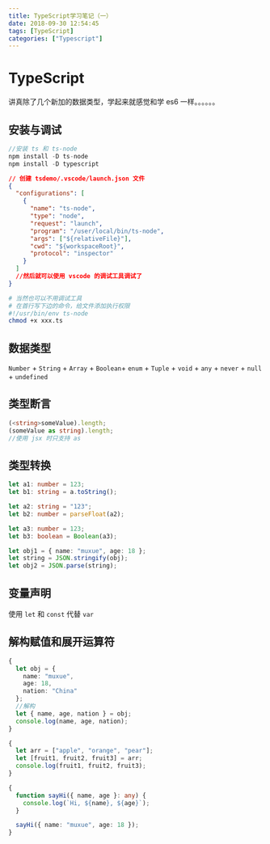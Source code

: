```yaml
---
title: TypeScript学习笔记（一）
date: 2018-09-30 12:54:45
tags: [TypeScript]
categories: ["Typescript"]
---
```


# TypeScript

讲真除了几个新加的数据类型，学起来就感觉和学 es6 一样。。。。。。

## 安装与调试

```typescript
//安装 ts 和 ts-node
npm install -D ts-node
npm install -D typescript
```

<!--more-->

```json
// 创建 tsdemo/.vscode/launch.json 文件
{
  "configurations": [
    {
      "name": "ts-node",
      "type": "node",
      "request": "launch",
      "program": "/user/local/bin/ts-node",
      "args": ["${relativeFile}"],
      "cwd": "${workspaceRoot}",
      "protocol": "inspector"
    }
  ]
  //然后就可以使用 vscode 的调试工具调试了
}
```

```bash
# 当然也可以不用调试工具
# 在首行写下边的命令，给文件添加执行权限
#!/usr/bin/env ts-node
chmod +x xxx.ts
```

## 数据类型

`Number` + `String` + `Array` + `Boolean`+ `enum` + `Tuple` + `void` + `any` + `never` + `null` + `undefined`

## 类型断言

```typescript
(<string>someValue).length;
(someValue as string).length;
//使用 jsx 时只支持 as
```

## 类型转换

```typescript
let a1: number = 123;
let b1: string = a.toString();

let a2: string = "123";
let b2: number = parseFloat(a2);

let a3: number = 123;
let b3: boolean = Boolean(a3);

let obj1 = { name: "muxue", age: 18 };
let string = JSON.stringify(obj);
let obj2 = JSON.parse(string);
```

## 变量声明

使用 `let` 和 `const` 代替 `var`

## 解构赋值和展开运算符

```typescript
{
  let obj = {
    name: "muxue",
    age: 18,
    nation: "China"
  };
  //解构
  let { name, age, nation } = obj;
  console.log(name, age, nation);
}

{
  let arr = ["apple", "orange", "pear"];
  let [fruit1, fruit2, fruit3] = arr;
  console.log(fruit1, fruit2, fruit3);
}

{
  function sayHi({ name, age }: any) {
    console.log(`Hi, ${name}, ${age}`);
  }

  sayHi({ name: "muxue", age: 18 });
}
```

